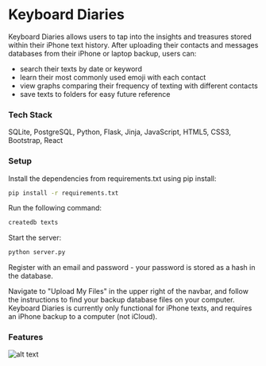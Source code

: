 # Keyboard Diaries

Keyboard Diaries allows users to tap into the insights and treasures stored within their iPhone text history. After uploading their contacts and messages databases from their iPhone or laptop backup, users can:
- search their texts by date or keyword
- learn their most commonly used emoji with each contact
- view graphs comparing their frequency of texting with different contacts
- save texts to folders for easy future reference

### Tech Stack
SQLite, PostgreSQL, Python, Flask, Jinja, JavaScript, HTML5, CSS3, Bootstrap, React

### Setup

Install the dependencies from requirements.txt using pip install:

```sh
pip install -r requirements.txt
```

Run the following command:

```sh
createdb texts
```
Start the server:

```sh
python server.py
```
Register with an email and password - your password is stored as a hash in the database.

Navigate to "Upload My Files" in the upper right of the navbar, and follow the instructions to find your backup database files on your computer. Keyboard Diaries is currently only functional for iPhone texts, and requires an iPhone backup to a computer (not iCloud).

### Features

![alt text](https://github.com/priyankaaltman/Keyboard-Diaries/tree/master/static/Home.png "Home")
